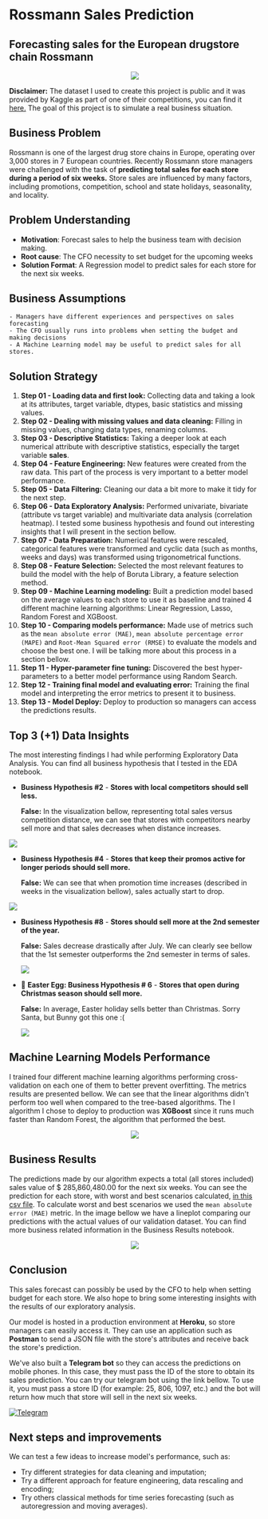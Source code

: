 # Rossmann Sales Prediction

## Forecasting sales for the European drugstore chain Rossmann

<p align="center">
  <img src="https://github.com/mvrcosp/Rossmann/blob/main/img/Rossmann.png">
</p>

**Disclaimer:** The dataset I used to create this project is public and it was provided by Kaggle as part of one of their competitions, you can find it [here.](https://www.kaggle.com/c/rossmann-store-sales/data)  The goal of this project is to simulate a real business situation.  

## Business Problem

Rossmann is one of the largest drug store chains in Europe, operating over 3,000 stores in 7 European countries. Recently Rossmann store managers were challenged with the task of **predicting total sales for each store during a period of six weeks.** Store sales are influenced by many factors, including promotions, competition, school and state holidays, seasonality, and locality. 

## Problem Understanding

* **Motivation**: Forecast sales to help the business team with decision making.
* **Root cause**: The CFO necessity to set budget for the upcoming weeks
* **Solution Format**: A Regression model to predict sales for each store for the next six weeks.

## Business Assumptions

	- Managers have different experiences and perspectives on sales forecasting
	- The CFO usually runs into problems when setting the budget and making decisions
	- A Machine Learning model may be useful to predict sales for all stores.

## Solution Strategy

1. **Step 01 - Loading data and first look:** Collecting data and taking a look at its attributes, target variable, dtypes, basic statistics and missing values. 
2. **Step 02 - Dealing with missing values and data cleaning:** Filling in missing values, changing data types, renaming columns.
3. **Step 03 - Descriptive Statistics:** Taking a deeper look at each numerical attribute with descriptive statistics, especially the target variable **sales**.
4. **Step 04 - Feature Engineering:** New features were created from the raw data. This part of the process is very important to a better model performance.
3. **Step 05 -  Data Filtering:** Cleaning our data a bit more to make it tidy for the next step.
3. **Step 06 - Data Exploratory Analysis:** Performed univariate, bivariate (attribute vs target variable) and multivariate data analysis (correlation heatmap). I tested some business hypothesis and found out interesting insights that I will present in the section bellow.
3. **Step 07 - Data Preparation:**  Numerical features were rescaled, categorical features were transformed and cyclic data (such as months, weeks and days) was transformed using trigonometrical functions.
3. **Step 08 - Feature Selection:**  Selected the most relevant features to build the model with the help of Boruta Library, a feature selection method. 
3. **Step 09 - Machine Learning modeling:** Built a prediction model based on the average values to each store to use it as baseline and trained 4 different machine learning algorithms: Linear Regression, Lasso, Random Forest and XGBoost. 
3. **Step 10 - Comparing models performance:**  Made use of metrics such as the `mean absolute error (MAE)`, `mean absolute percentage error (MAPE)` and `Root-Mean Squared error (RMSE)` to evaluate the models and choose the best one. I will be talking more about this process in a section bellow.
3. **Step 11 - Hyper-parameter fine tuning:** Discovered the best hyper-parameters to a better model performance using Random Search.
3. **Step 12 - Training final model and evaluating error:** Training the final model and interpreting the error metrics to present it to business.
3. **Step 13 - Model Deploy:** Deploy to production so managers can access the predictions results.

## Top 3 (+1) Data Insights

The most interesting findings I had while performing Exploratory Data Analysis. You can  find all business hypothesis that I tested in the EDA notebook.

* **Business Hypothesis #2** - **Stores with local competitors should sell less.**

  **False:** In the visualization bellow, representing total sales versus competition distance, we can see that stores with competitors nearby sell more and that sales decreases when distance increases.

<p align="left">
  <img src="https://github.com/mvrcosp/Rossmann/blob/main/img/CompetitionDistanceBinned.png">
</p>

* **Business Hypothesis #4** - **Stores that keep their promos active for longer periods should sell more.**

  **False:** We can see that when promotion time increases (described in weeks in the visualization bellow), sales actually start to drop.

<p align="left">
  <img src="https://github.com/mvrcosp/Rossmann/blob/main/img/SalesOverWeeks.png">
</p>


* **Business Hypothesis #8** - **Stores should sell more at the 2nd semester of the year.**

  **False:** Sales decrease drastically after July. We can clearly see bellow that the 1st semester outperforms the 2nd semester in terms of sales.

  <p align="left">
    <img src="https://github.com/mvrcosp/Rossmann/blob/main/img/SalesThroughoutTheMonths.png">
  </p>


* 🐰 **Easter Egg:  Business Hypothesis # 6** - **Stores that open during Christmas season should sell more.**

  **False:** In average, Easter holiday sells better than Christmas. Sorry Santa, but Bunny got this one :(

  <p align="left">
    <img src="https://github.com/mvrcosp/Rossmann/blob/main/img/SalesHolidays.png">
  </p>

## Machine Learning Models Performance

I trained four different machine learning algorithms performing cross-validation on each one of them to better prevent overfitting. The metrics results are presented bellow. We can see that the linear algorithms didn't perform too well when compared to the tree-based algorithms. The I algorithm I chose to deploy to production was **XGBoost** since it runs much faster than Random Forest, the algorithm that performed the best. 

  <p align="center">
    <img src="https://github.com/mvrcosp/Rossmann/blob/main/img/MetricsResults.png">
  </p>


## Business Results

The predictions made by our algorithm expects a total (all stores included) sales value of $ 285,860,480.00 for the next six weeks. You can see the prediction for each store, with worst and best scenarios calculated, [in this csv file](https://github.com/mvrcosp/Rossmann/blob/main/data/processed/StoreSalesPredictions.csv). To calculate worst and best scenarios we used the `mean absolute error (MAE)` metric. In the image bellow we have a lineplot comparing our predictions with the actual values of our validation dataset. You can find more business related information in the Business Results notebook.

  <p align="center">
    <img src="https://github.com/mvrcosp/Rossmann/blob/main/img/SalesPredictionsOverTime.png">
  </p>

## Conclusion

This sales forecast can possibly be used by the CFO to help when setting budget for each store. We also hope to bring some interesting insights with the results of our exploratory analysis. 

Our model is hosted in a production environment at **Heroku**, so store managers can easily access it. They can use an application such as **Postman** to send a JSON file with the store's attributes and receive back the store's prediction. 

We've also built a **Telegram bot** so they can access the predictions on mobile phones. In this case, they must pass the ID of the store to obtain its sales prediction. 
You can try our telegram bot using the link bellow. To use it, you must pass a store ID (for example: 25, 806, 1097, etc.) and the bot will return how much that store will sell in the next six weeks.  

[<img alt="Telegram" src="https://img.shields.io/badge/Telegram-2CA5E0?style=for-the-badge&logo=telegram&logoColor=white"/>](http://t.me/mp_rossmann_bot)

## Next steps and improvements

We can test a few ideas to increase model's performance, such as:

* Try different strategies for data cleaning and imputation;
* Try a different approach for feature engineering, data rescaling and encoding;
* Try others classical methods for time series forecasting (such as autoregression and moving averages).
